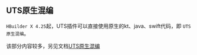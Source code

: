 ## UTS原生混编

`HBuilder X 4.25`起，UTS插件可以直接使用原生的kt、java、swift代码，即 `UTS原生混编`。

该部分内容较多，另见文档[UTS原生混编](https://doc.dcloud.net.cn/uni-app-x/plugin/uts-plugin-hybrid.html)
